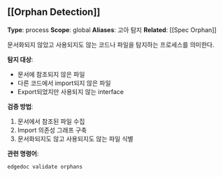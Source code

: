 ## [[Orphan Detection]]

**Type**: process
**Scope**: global
**Aliases**: 고아 탐지
**Related**: [[Spec Orphan]]

문서화되지 않았고 사용되지도 않는 코드나 파일을 탐지하는 프로세스를 의미한다.

**탐지 대상**:
- 문서에 참조되지 않은 파일
- 다른 코드에서 import되지 않은 파일
- Export되었지만 사용되지 않는 interface

**검증 방법**:
1. 문서에서 참조된 파일 수집
2. Import 의존성 그래프 구축
3. 문서화되지도 않고 사용되지도 않는 파일 식별

**관련 명령어**:
```bash
edgedoc validate orphans
```
